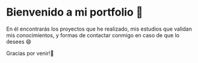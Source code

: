 # Bienvenido a mi portfolio 🤙

En él encontrarás los proyectos que he realizado, mis estudios que validan mis conocimientos, y formas de contactar conmigo en caso de que lo desees 😄

Gracias por venir!🙏